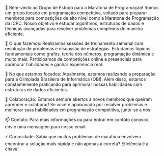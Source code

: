 
👋 Bem-vindo ao Grupo de Estudo para a Maratona de Programação!
Somos um grupo focado em programação competitiva, voltado para preparar membros para competições de alto nível como a Maratona de Programação da ICPC. Nosso objetivo é estudar algoritmos, estruturas de dados e técnicas avançadas para resolver problemas complexos de maneira eficiente.

👀 O que fazemos:
Realizamos sessões de treinamento semanal com resolução de problemas e discussão de estratégias.
Estudamos tópicos fundamentais como grafos, teoria dos números, programação dinâmica e muito mais.
Participamos de competições online e presenciais para aprimorar habilidades e ganhar experiência real.

🌱 No que estamos focados:
Atualmente, estamos realizando a preparação para a Olimpíada Brasileira de Informática (OBI). 
Além disso, estamos constantemente praticando para aprimorar nossas habilidades com estruturas de dados eficientes.

💞️ Colaboração:
Estamos sempre abertos a novos membros que queiram aprender e colaborar! Se você é apaixonado por resolver problemas e melhorar suas habilidades em programação competitiva, junte-se a nós.

📫 Contato:
Para mais informações ou para entrar em contato conosco, envie uma mensagem para nosso email.

⚡ Curiosidade:
Sabia que muitos problemas de maratona envolvem encontrar a solução mais rápida e não apenas a correta? Eficiência é a chave!

